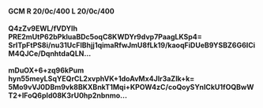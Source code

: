 #### GCM R 20/0c/400 L 20/0c/400
**Q4zZv9EWL/fVDYIh**<br/>**PRE2mUtP62bPkluaBDc5oqC8KWDYr9dvp7PaagLKSp4=**<br/>**SrlTpFtPS8i/nu31UcFIBhjj1qimaRfwJmU8fLk19/kaoqFiDUeB9YSBZ6G6ICiM4QJCe/DqnhtdaQLN...**<br/><br/>
**mDuOX+6+zq96kPum**<br/>**hyn55meyLSqYEQrCL2xvphVK+1doAvMx4Jlr3aZIk+k=**<br/>**5Mo9vVJ0DBm9vk8BKXBnkT1Mqi+KPOW4zC/coQoySYnICkU1fOQBwWT2+IFoQ6pId08K3rU0hp2nbnmo...**